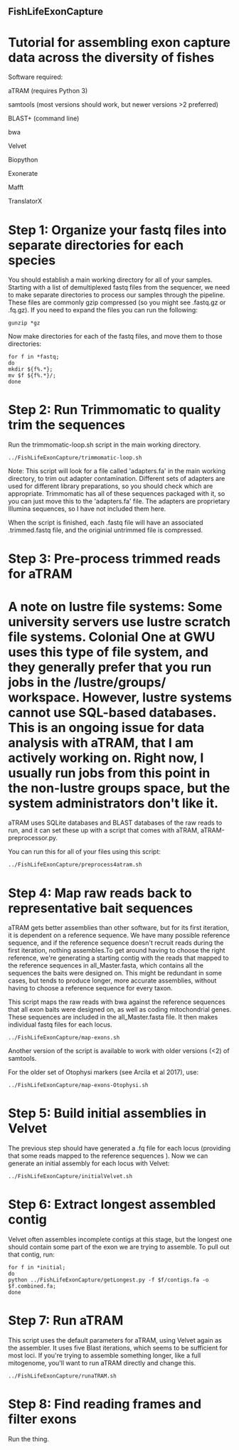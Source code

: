 ## FishLifeExonCapture

# Tutorial for assembling exon capture data across the diversity of fishes

Software required:

aTRAM (requires Python 3)

samtools (most versions should work, but newer versions >2 preferred)

BLAST+ (command line)

bwa

Velvet

Biopython

Exonerate

Mafft

TranslatorX

# Step 1: Organize your fastq files into separate directories for each species

You should establish a main working directory for all of your samples. Starting with a list of demultiplexed fastq files from the sequencer, we need to make separate directories to process our samples through the pipeline. These files are commonly gzip compressed (so you might see .fastq.gz or .fq.gz). If you need to expand the files you can run the following:

```
gunzip *gz
```

Now make directories for each of the fastq files, and move them to those directories:

```
for f in *fastq;
do
mkdir ${f%.*};
mv $f ${f%.*}/;
done
```

# Step 2: Run Trimmomatic to quality trim the sequences

Run the trimmomatic-loop.sh script in the main working directory. 

```
../FishLifeExonCapture/trimmomatic-loop.sh
```

Note: This script will look for a file called 'adapters.fa' in the main working directory, to trim out adapter contamination. Different sets of adapters are used for different library preparations, so you should check which are appropriate. Trimmomatic has all of these sequences packaged with it, so you can just move this to the 'adapters.fa' file. The adapters are proprietary Illumina sequences, so I have not included them here.

When the script is finished, each .fastq file will have an associated .trimmed.fastq file, and the originial untrimmed file is compressed.

# Step 3: Pre-process trimmed reads for aTRAM

# A note on lustre file systems: Some university servers use lustre scratch file systems. Colonial One at GWU uses this type of file system, and they generally prefer that you run jobs in the /lustre/groups/ workspace. However, lustre systems cannot use SQL-based databases. This is an ongoing issue for data analysis with aTRAM, that I am actively working on. Right now, I usually run jobs from this point in the non-lustre groups space, but the system administrators don't like it.

aTRAM uses SQLite databases and BLAST databases of the raw reads to run, and it can set these up with a script that comes with aTRAM, aTRAM-preprocessor.py. 

You can run this for all of your files using this script:

```
../FishLifeExonCapture/preprocess4atram.sh
```

# Step 4: Map raw reads back to representative bait sequences

aTRAM gets better assemblies than other software, but for its first iteration, it is dependent on a reference sequence. We have many possible reference sequence, and if the reference sequence doesn't recruit reads during the first iteration, nothing assembles.To get around having to choose the right reference, we're generating a starting contig with the reads that mapped to the reference sequences in all_Master.fasta, which contains all the sequences the baits were designed on. This might be redundant in some cases, but tends to produce longer, more accurate assemblies, without having to choose a reference sequence for every taxon.

This script maps the raw reads with bwa against the reference sequences that all exon baits were designed on, as well as coding mitochondrial genes. These sequences are included in the all_Master.fasta file. It then makes individual fastq files for each locus.

```
../FishLifeExonCapture/map-exons.sh
```

Another version of the script is available to work with older versions (<2) of samtools.

For the older set of Otophysi markers (see Arcila et al 2017), use:

```
../FishLifeExonCapture/map-exons-Otophysi.sh
```

# Step 5: Build initial assemblies in Velvet

The previous step should have generated a .fq file for each locus (providing that some reads mapped to the reference sequences ). Now we can generate an initial assembly for each locus with Velvet:

```
../FishLifeExonCapture/initialVelvet.sh
```

# Step 6: Extract longest assembled contig

Velvet often assembles incomplete contigs at this stage, but the longest one should contain some part of the exon we are trying to assemble. To pull out that contig, run:

```
for f in *initial;
do
python ../FishLifeExonCapture/getLongest.py -f $f/contigs.fa -o $f.combined.fa;
done
```

# Step 7: Run aTRAM

This script uses the default parameters for aTRAM, using Velvet again as the assembler. It uses five Blast iterations, which seems to be sufficient for most loci. If you're trying to assemble something longer, like a full mitogenome, you'll want to run aTRAM directly and change this.

```
../FishLifeExonCapture/runaTRAM.sh
```

# Step 8: Find reading frames and filter exons

Run the thing.
